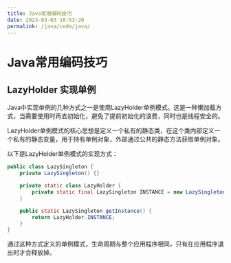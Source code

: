 ```yaml
---
title: Java常用编码技巧
date: 2023-03-03 18:53:20
permalink: /java/code/java/
---
```


# Java常用编码技巧

## LazyHolder 实现单例

Java中实现单例的几种方式之一是使用LazyHolder单例模式。这是一种懒加载方式，当需要使用时再去初始化，避免了提前初始化的浪费，同时也是线程安全的。

LazyHolder单例模式的核心思想是定义一个私有的静态类，在这个类内部定义一个私有的静态变量，用于持有单例对象，外部通过公共的静态方法获取单例对象。

以下是LazyHolder单例模式的实现方式：

```java
public class LazySingleton {
    private LazySingleton() {}

    private static class LazyHolder {
        private static final LazySingleton INSTANCE = new LazySingleton();
    }

    public static LazySingleton getInstance() {
        return LazyHolder.INSTANCE;
    }
}
```
通过这种方式定义的单例模式，生命周期与整个应用程序相同，只有在应用程序退出时才会释放掉。